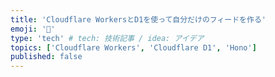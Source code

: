 ```yaml
---
title: 'Cloudflare WorkersとD1を使って自分だけのフィードを作る'
emoji: '📰'
type: 'tech' # tech: 技術記事 / idea: アイデア
topics: ['Cloudflare Workers', 'Cloudflare D1', 'Hono']
published: false
---
```

